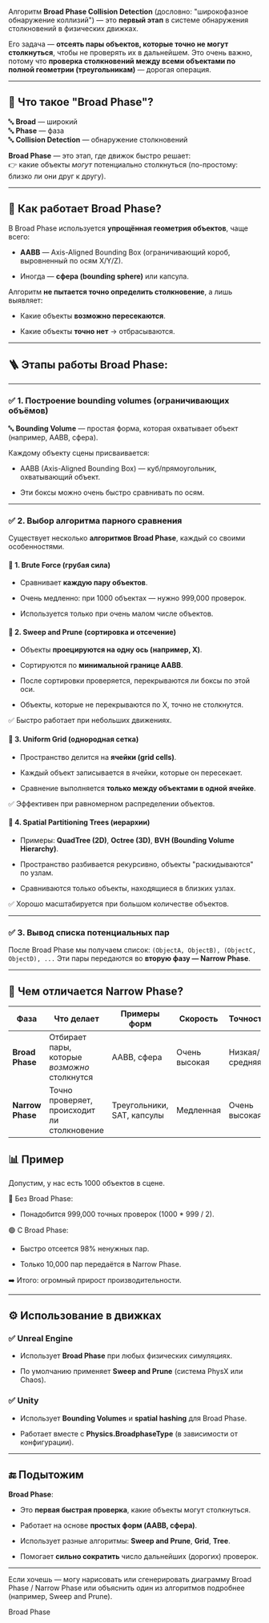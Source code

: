 Алгоритм **Broad Phase Collision Detection** (дословно: "широкофазное обнаружение коллизий") — это **первый этап** в системе обнаружения столкновений в физических движках.

Его задача — **отсеять пары объектов, которые точно не могут столкнуться**, чтобы не проверять их в дальнейшем. Это очень важно, потому что **проверка столкновений между всеми объектами по полной геометрии (треугольникам)** — дорогая операция.

---

## 📌 Что такое "Broad Phase"?

🔤 **Broad** — широкий  
🔤 **Phase** — фаза  
🔤 **Collision Detection** — обнаружение столкновений

**Broad Phase** — это этап, где движок быстро решает:  
👉 какие объекты _могут_ потенциально столкнуться (по-простому: близко ли они друг к другу).

---

## 🧠 Как работает Broad Phase?

В Broad Phase используется **упрощённая геометрия объектов**, чаще всего:

- **AABB** — Axis-Aligned Bounding Box (ограничивающий короб, выровненный по осям X/Y/Z).
    
- Иногда — **сфера (bounding sphere)** или капсула.
    

Алгоритм **не пытается точно определить столкновение**, а лишь выявляет:

- Какие объекты **возможно пересекаются**.
    
- Какие объекты **точно нет** → отбрасываются.
    

---

## 🪜 Этапы работы Broad Phase:

---

### ✅ 1. **Построение bounding volumes (ограничивающих объёмов)**

🔤 **Bounding Volume** — простая форма, которая охватывает объект (например, AABB, сфера).

Каждому объекту сцены присваивается:

- AABB (Axis-Aligned Bounding Box) — куб/прямоугольник, охватывающий объект.
    
- Эти боксы можно очень быстро сравнивать по осям.
    

---

### ✅ 2. **Выбор алгоритма парного сравнения**

Существует несколько **алгоритмов Broad Phase**, каждый со своими особенностями.

#### 🔷 1. Brute Force (грубая сила)

- Сравнивает **каждую пару объектов**.
    
- Очень медленно: при 1000 объектах — нужно 999,000 проверок.
    
- Используется только при очень малом числе объектов.
    

#### 🔷 2. Sweep and Prune (сортировка и отсечение)

- Объекты **проецируются на одну ось (например, X)**.
    
- Сортируются по **минимальной границе AABB**.
    
- После сортировки проверяется, перекрываются ли боксы по этой оси.
    
- Объекты, которые не перекрываются по X, точно не столкнутся.
    

✅ Быстро работает при небольших движениях.

#### 🔷 3. Uniform Grid (однородная сетка)

- Пространство делится на **ячейки (grid cells)**.
    
- Каждый объект записывается в ячейки, которые он пересекает.
    
- Сравнение выполняется **только между объектами в одной ячейке**.
    

✅ Эффективен при равномерном распределении объектов.

#### 🔷 4. Spatial Partitioning Trees (иерархии)

- Примеры: **QuadTree (2D)**, **Octree (3D)**, **BVH (Bounding Volume Hierarchy)**.
    
- Пространство разбивается рекурсивно, объекты "раскидываются" по узлам.
    
- Сравниваются только объекты, находящиеся в близких узлах.
    

✅ Хорошо масштабируется при большом количестве объектов.

---

### ✅ 3. **Вывод списка потенциальных пар**

После Broad Phase мы получаем список:
` (ObjectA, ObjectB), (ObjectC, ObjectD), ... `
Эти пары передаются во **вторую фазу — Narrow Phase**.

---

## 🧠 Чем отличается Narrow Phase?

|Фаза|Что делает|Примеры форм|Скорость|Точность|
|---|---|---|---|---|
|**Broad Phase**|Отбирает пары, которые _возможно_ столкнутся|AABB, сфера|Очень высокая|Низкая/средняя|
|**Narrow Phase**|Точно проверяет, происходит ли столкновение|Треугольники, SAT, капсулы|Медленная|Очень высокая|
## 📊 Пример

Допустим, у нас есть 1000 объектов в сцене.

🔴 Без Broad Phase:

- Понадобится 999,000 точных проверок (1000 * 999 / 2).
    

🟢 С Broad Phase:

- Быстро отсеется 98% ненужных пар.
    
- Только 10,000 пар передаётся в Narrow Phase.
    

➡️ Итого: огромный прирост производительности.

---

## ⚙️ Использование в движках

### ✅ Unreal Engine

- Использует **Broad Phase** при любых физических симуляциях.
    
- По умолчанию применяет **Sweep and Prune** (система PhysX или Chaos).
    

### ✅ Unity

- Использует **Bounding Volumes** и **spatial hashing** для Broad Phase.
    
- Работает вместе с **Physics.BroadphaseType** (в зависимости от конфигурации).
    

---

## 🔚 Подытожим

**Broad Phase**:

- Это **первая быстрая проверка**, какие объекты могут столкнуться.
    
- Работает на основе **простых форм (AABB, сфера)**.
    
- Использует разные алгоритмы: **Sweep and Prune**, **Grid**, **Tree**.
    
- Помогает **сильно сократить** число дальнейших (дорогих) проверок.
    

---

Если хочешь — могу нарисовать или сгенерировать диаграмму Broad Phase / Narrow Phase или объяснить один из алгоритмов подробнее (например, Sweep and Prune).

Broad Phase